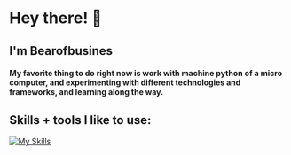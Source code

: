 # Hey there! 👋
## **I'm Bearofbusines**


#### My favorite thing to do right now is work with machine python of a micro computer, and experimenting with different technologies and frameworks, and learning along the way.

## Skills + tools I like to use:

[![My Skills](https://skillicons.dev/icons?i=js,html,css,arduino,bash,c,cs,docker,express,java,linux,mysql,nodejs,ps,py,react,tensorflow,unity)](https://skillicons.dev)


